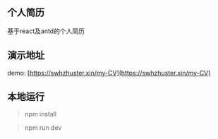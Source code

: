 ## 个人简历
基于react及antd的个人简历

## 演示地址
demo: [https://swhzhuster.xin/my-CV](https://swhzhuster.xin/my-CV)

## 本地运行
> npm install

> npm run dev
